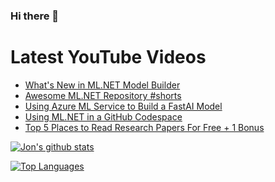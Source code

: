 ### Hi there 👋

# Latest YouTube Videos
<!-- BLOG-POST-LIST:START -->
- [What&#39;s New in ML.NET Model Builder](https://www.youtube.com/watch?v=ShQe4AmtgwU)
- [Awesome ML.NET Repository #shorts](https://www.youtube.com/watch?v=t4hUG6Hxsv4)
- [Using Azure ML Service to Build a FastAI Model](https://www.youtube.com/watch?v=PKPzV_TcXuA)
- [Using ML.NET in a GitHub Codespace](https://www.youtube.com/watch?v=WfCa3jmsGfQ)
- [Top 5 Places to Read Research Papers For Free + 1 Bonus](https://www.youtube.com/watch?v=9N41qx1_uLI)
<!-- BLOG-POST-LIST:END -->


[![Jon's github stats](https://github-readme-stats.vercel.app/api?username=jwood803&show_icons=true&theme=dark)](https://github.com/anuraghazra/github-readme-stats)

[![Top Languages](https://github-readme-stats.vercel.app/api/top-langs/?username=jwood803&layout=compact&theme=dark)](https://github.com/anuraghazra/github-readme-stats)

<!--
**jwood803/jwood803** is a ✨ _special_ ✨ repository because its `README.md` (this file) appears on your GitHub profile.

Here are some ideas to get you started:

- 🔭 I’m currently working on ...
- 🌱 I’m currently learning ...
- 👯 I’m looking to collaborate on ...
- 🤔 I’m looking for help with ...
- 💬 Ask me about ...
- 📫 How to reach me: ...
- 😄 Pronouns: ...
- ⚡ Fun fact: ...
-->
